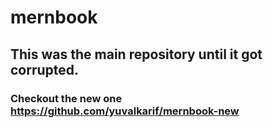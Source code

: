 # mernbook
## This was the main repository until it got corrupted.
### Checkout the new one https://github.com/yuvalkarif/mernbook-new
